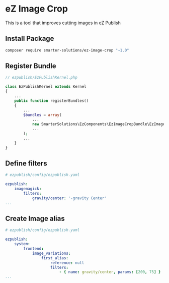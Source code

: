 # eZ Image Crop
This is a tool that improves cutting images in eZ Publish

## Install Package

```bash
composer require smarter-solutions/ez-image-crop "~1.0"
```
## Register Bundle

```php
// ezpublish/EzPublishKernel.php

class EzPublishKernel extends Kernel
{
    ...
    public function registerBundles()
    {
        ...
        $bundles = array(
            ...
            new SmarterSolutions\EzComponents\EzImageCropBundle\EzImageCropBundle()
            ...
        );
        ...
    }
}
```
## Define filters

```yaml
# ezpublish/config/ezpublish.yaml

ezpublish:
    imagemagick:
        filters:
            gravity/center: '-gravity Center'
...
```
## Create Image alias
```yaml
# ezpublish/config/ezpublish.yaml

ezpublish:
    system:
        frontend:
            image_variations:
                first_alias:
                    reference: null
                    filters:
                        - { name: gravity/center, params: [200, 75] }
...
```
